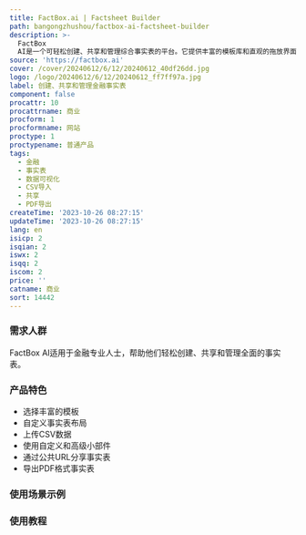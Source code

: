```yaml
---
title: FactBox.ai | Factsheet Builder
path: bangongzhushou/factbox-ai-factsheet-builder
description: >-
  FactBox
  AI是一个可轻松创建、共享和管理综合事实表的平台。它提供丰富的模板库和直观的拖放界面，让您可以自定义布局并展示有效的信息。您可以轻松上传CSV数据，利用自定义和高级小部件增强事实表。通过生成公共URL，您可以方便地分享事实表。同时，您可以一键导出事实表为PDF格式，便于离线访问和打印。
source: 'https://factbox.ai'
cover: /cover/20240612/6/12/20240612_40df26dd.jpg
logo: /logo/20240612/6/12/20240612_ff7ff97a.jpg
label: 创建、共享和管理金融事实表
component: false
procattr: 10
procattrname: 商业
procform: 1
procformname: 网站
proctype: 1
proctypename: 普通产品
tags:
  - 金融
  - 事实表
  - 数据可视化
  - CSV导入
  - 共享
  - PDF导出
createTime: '2023-10-26 08:27:15'
updateTime: '2023-10-26 08:27:15'
lang: en
isicp: 2
isqian: 2
iswx: 2
isqq: 2
iscom: 2
price: ''
catname: 商业
sort: 14442
---
```




### 需求人群
FactBox AI适用于金融专业人士，帮助他们轻松创建、共享和管理全面的事实表。

### 产品特色
- 选择丰富的模板
- 自定义事实表布局
- 上传CSV数据
- 使用自定义和高级小部件
- 通过公共URL分享事实表
- 导出PDF格式事实表

### 使用场景示例


### 使用教程


  
